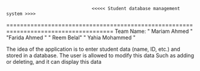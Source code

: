                                     <<<<< Student database management system >>>>
=====================================================================================
Team Name:   " Mariam Ahmed " "Farida Ahmed " " Reem Belal" " Yahia Mohammed "

The idea of the application is to enter student data (name, ID, etc.) and stored in a database. 
The user is allowed to modify this data Such as adding or deleting, and it can display this data
